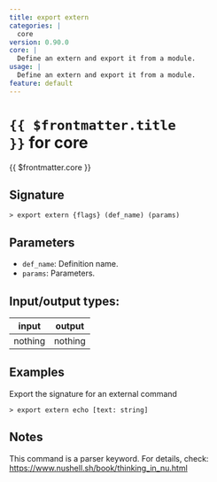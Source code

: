 ```yaml
---
title: export extern
categories: |
  core
version: 0.90.0
core: |
  Define an extern and export it from a module.
usage: |
  Define an extern and export it from a module.
feature: default
---
```


<!-- This file is automatically generated. Please edit the command in https://github.com/nushell/nushell instead. -->

# <code>{{ $frontmatter.title }}</code> for core

<div class='command-title'>{{ $frontmatter.core }}</div>

## Signature

`> export extern {flags} (def_name) (params)`

## Parameters

- `def_name`: Definition name.
- `params`: Parameters.

## Input/output types:

| input   | output  |
| ------- | ------- |
| nothing | nothing |

## Examples

Export the signature for an external command

```nu
> export extern echo [text: string]

```

## Notes

This command is a parser keyword. For details, check:
https://www.nushell.sh/book/thinking_in_nu.html
